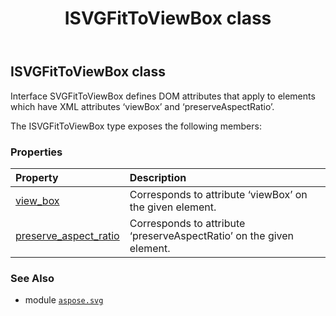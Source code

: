 ﻿---
title: ISVGFitToViewBox class
second_title: Aspose.SVG for Python via .NET API References
description: 
type: docs
weight: 60
url: /python-net/aspose.svg/isvgfittoviewbox/
is_root: false
---

## ISVGFitToViewBox class

Interface SVGFitToViewBox defines DOM attributes that apply to elements which have XML attributes ‘viewBox’ and ‘preserveAspectRatio’.



The ISVGFitToViewBox type exposes the following members:

### Properties
| Property | Description |
| :- | :- |
| [view_box](/svg/python-net/aspose.svg/isvgfittoviewbox/view_box) | Corresponds to attribute ‘viewBox’ on the given element. |
| [preserve_aspect_ratio](/svg/python-net/aspose.svg/isvgfittoviewbox/preserve_aspect_ratio) | Corresponds to attribute ‘preserveAspectRatio’ on the given element. |



### See Also
* module [`aspose.svg`](..)

